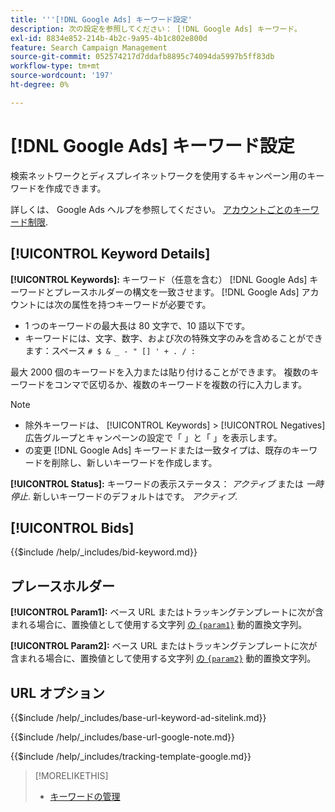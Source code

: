 ```yaml
---
title: '''[!DNL Google Ads] キーワード設定'
description: 次の設定を参照してください： [!DNL Google Ads] キーワード。
exl-id: 8834e852-214b-4b2c-9a95-4b1c802e800d
feature: Search Campaign Management
source-git-commit: 052574217d7ddafb8895c74094da5997b5ff83db
workflow-type: tm+mt
source-wordcount: '197'
ht-degree: 0%

---
```


# [!DNL Google Ads] キーワード設定

検索ネットワークとディスプレイネットワークを使用するキャンペーン用のキーワードを作成できます。

詳しくは、 Google Ads ヘルプを参照してください。 [アカウントごとのキーワード制限](https://support.google.com/google-ads/answer/6372658).

## [!UICONTROL Keyword Details]

**[!UICONTROL Keywords]:** キーワード（任意を含む） [!DNL Google Ads] キーワードとプレースホルダーの構文を一致させます。 [!DNL Google Ads] アカウントには次の属性を持つキーワードが必要です。

* 1 つのキーワードの最大長は 80 文字で、10 語以下です。
* キーワードには、文字、数字、および次の特殊文字のみを含めることができます：スペース `# $ & _ - " [] ' + . / :`

最大 2000 個のキーワードを入力または貼り付けることができます。 複数のキーワードをコンマで区切るか、複数のキーワードを複数の行に入力します。

>[!NOTE]
>
>* 除外キーワードは、 [!UICONTROL Keywords] > [!UICONTROL Negatives] 広告グループとキャンペーンの設定で「 」と「 」を表示します。
>* の変更 [!DNL Google Ads] キーワードまたは一致タイプは、既存のキーワードを削除し、新しいキーワードを作成します。

**[!UICONTROL Status]:** キーワードの表示ステータス： *アクティブ* または *一時停止*. 新しいキーワードのデフォルトはです。 *アクティブ*.

## [!UICONTROL Bids]

<!-- **[!UICONTROL Bid]:** -->

{{$include /help/_includes/bid-keyword.md}}

## プレースホルダー

**[!UICONTROL Param1]:** ベース URL またはトラッキングテンプレートに次が含まれる場合に、置換値として使用する文字列 [の `{param1}`](https://support.google.com/google-ads/answer/6305348) 動的置換文字列。

**[!UICONTROL Param2]:** ベース URL またはトラッキングテンプレートに次が含まれる場合に、置換値として使用する文字列 [の `{param2}`](https://support.google.com/google-ads/answer/6305348) 動的置換文字列。

## URL オプション

<!-- **[!UICONTROL Base URl]:** -->

{{$include /help/_includes/base-url-keyword-ad-sitelink.md}}

<!-- **[note for Base URL field]:** -->

{{$include /help/_includes/base-url-google-note.md}}

<!-- **[!UICONTROL Tracking Template]:** -->

{{$include /help/_includes/tracking-template-google.md}}

>[!MORELIKETHIS]
>
>* [キーワードの管理](/help/search-social-commerce/campaign-management/campaigns/keyword-manage.md)

